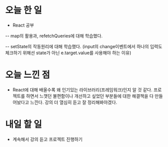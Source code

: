 # 오늘 한 일

-   React 공부

-- map의 활용과, refetchQueries에 대해 학습했다.

-- setState의 작동원리에 대해 학습했다. (input의 change이벤트에서 하나의 입력도 체크하기 위해선 state가 아닌 e.target.value를 사용해야 하는 이유)

# 오늘 느낀 점

-   React에 대해 배울수록 왜 인기있는 라이브러리(프레임워크)인지 알 것 같다. 프로젝트를 하면서 느꼇던 불편함이나 개선하고 싶었던 부분들에 대한 해결책을 다 만들어놨다고 느낀다. 강의 더 열심히 듣고 잘 정리해봐야겠다.

# 내일 할 일

-   계속해서 강의 듣고 프로젝트 진행하기
